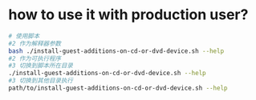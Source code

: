 # how to use it with  production user?

```sh
# 使用脚本
#2 作为解释器参数
bash ./install-guest-additions-on-cd-or-dvd-device.sh --help
#2 作为可执行程序
#3 切换到脚本所在目录
./install-guest-additions-on-cd-or-dvd-device.sh --help
#3 切换到其他目录执行
path/to/install-guest-additions-on-cd-or-dvd-device.sh --help
```

